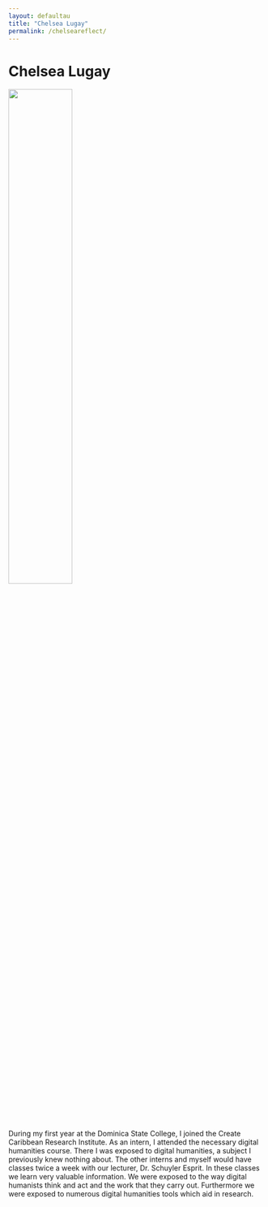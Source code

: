 ```yaml
---
layout: defaultau
title: "Chelsea Lugay"
permalink: /chelseareflect/
---
```

<!-- partial:index.partial.html -->
<div class="content">
     <h1>Chelsea Lugay</h1>
    <div class="quote">
        <div><img src="https://i0.wp.com/createcaribbean.org/create/wp-content/uploads/2022/04/IMG_6072-scaled.jpg?resize=1153%2C1536&ssl=1" height="50%" width = "50%" class="logo"></div>
    </div>
    <div class="timeline">
        <div style="padding-bottom:100px;"></div>
        <div class="block">
            <div class="dot"></div>
            <div class="center">
            During my first year at the Dominica State College, I joined the Create Caribbean Research Institute. As an intern, I attended the necessary digital humanities course. There I was exposed to digital humanities, a subject I previously knew nothing about. The other interns and myself would have classes twice a week with our lecturer, Dr. Schuyler Esprit. In these classes we learn very valuable information. We were exposed to the way digital humanists think and act and the work that they carry out. Furthermore we were exposed to numerous digital humanities tools which aid in research. 
            </div>